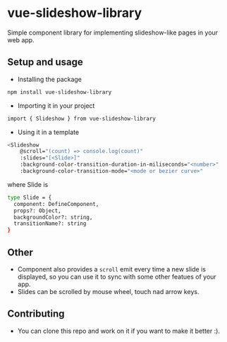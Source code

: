 # vue-slideshow-library

Simple component library for implementing slideshow-like pages in your web app. 

## Setup and usage

- Installing the package
```sh
npm install vue-slideshow-library
```

- Importing it in your project

```sh
import { Slideshow } from vue-slideshow-library
```
- Using it in a template

```sh
<Slideshow
    @scroll="(count) => console.log(count)"
    :slides="[<Slide>]"
    :background-color-transition-duration-in-miliseconds="<number>"
    :background-color-transition-mode="<mode or bezier curve>"
```

where Slide is

```sh
type Slide = {
  component: DefineComponent,
  props?: Object,
  backgroundColor?: string,
  transitionName?: string
}
```

## Other

- Component also provides a `scroll` emit every time a new slide is displayed, so you can use it to sync with some other featues of your app.
- Slides can be scrolled by mouse wheel, touch nad arrow keys.

## Contributing

- You can clone this repo and work on it if you want to make it better :).

